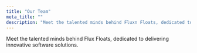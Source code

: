 ```yaml
---
title: "Our Team"
meta_title: ""
description: "Meet the talented minds behind Fluxn Floats, dedicated to delivering innovative software solutions."
---
```

Meet the talented minds behind Flux Floats, dedicated to delivering innovative software solutions.